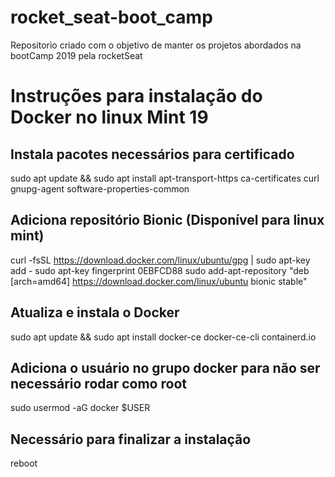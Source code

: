 # rocket_seat-boot_camp
Repositorio criado com o objetivo de manter os projetos abordados na bootCamp 2019 pela rocketSeat

# Instruções para instalação do Docker no linux Mint 19
## Instala pacotes necessários para certificado
sudo apt update && sudo apt install apt-transport-https ca-certificates curl gnupg-agent software-properties-common
## Adiciona repositório Bionic (Disponível para linux mint)
curl -fsSL https://download.docker.com/linux/ubuntu/gpg | sudo apt-key add -
sudo apt-key fingerprint 0EBFCD88
sudo add-apt-repository "deb [arch=amd64] https://download.docker.com/linux/ubuntu bionic stable"
## Atualiza e instala o Docker
sudo apt update && sudo apt install docker-ce docker-ce-cli containerd.io
## Adiciona o usuário no grupo docker para não ser necessário rodar como root
sudo usermod -aG docker $USER
## Necessário para finalizar a instalação
reboot
